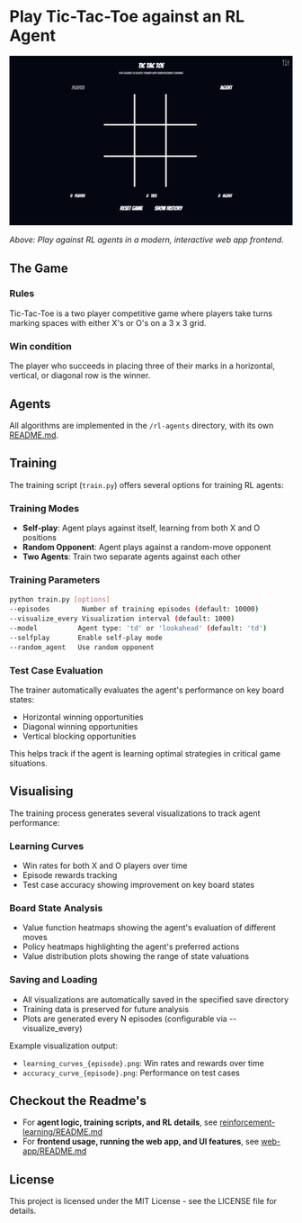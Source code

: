 # Play Tic-Tac-Toe against an RL Agent

![Web App Screenshot](web-app/static/Web-App.png)

*Above: Play against RL agents in a modern, interactive web app frontend.*

## The Game


### Rules
Tic-Tac-Toe is a two player competitive game where players take turns marking spaces with either X's or O's on a 3 x 3 grid. 

### Win condition
The player who succeeds in placing three of their marks in a horizontal, vertical, or diagonal row is the winner.

## Agents
All algorithms are implemented in the `/rl-agents` directory, with its own [README.md](rl-agents/README.md). 

## Training

The training script (`train.py`) offers several options for training RL agents:

### Training Modes
* **Self-play**: Agent plays against itself, learning from both X and O positions
* **Random Opponent**: Agent plays against a random-move opponent
* **Two Agents**: Train two separate agents against each other

### Training Parameters
```bash
python train.py [options]
--episodes        Number of training episodes (default: 10000)
--visualize_every Visualization interval (default: 1000)
--model          Agent type: 'td' or 'lookahead' (default: 'td')
--selfplay       Enable self-play mode
--random_agent   Use random opponent
```

### Test Case Evaluation
The trainer automatically evaluates the agent's performance on key board states:
* Horizontal winning opportunities
* Diagonal winning opportunities
* Vertical blocking opportunities

This helps track if the agent is learning optimal strategies in critical game situations.

## Visualising

The training process generates several visualizations to track agent performance:

### Learning Curves
* Win rates for both X and O players over time
* Episode rewards tracking
* Test case accuracy showing improvement on key board states

### Board State Analysis
* Value function heatmaps showing the agent's evaluation of different moves
* Policy heatmaps highlighting the agent's preferred actions
* Value distribution plots showing the range of state valuations

### Saving and Loading
* All visualizations are automatically saved in the specified save directory
* Training data is preserved for future analysis
* Plots are generated every N episodes (configurable via --visualize_every)

Example visualization output:
* `learning_curves_{episode}.png`: Win rates and rewards over time
* `accuracy_curve_{episode}.png`: Performance on test cases

## Checkout the Readme's

- For **agent logic, training scripts, and RL details**, see [reinforcement-learning/README.md](reinforcement-learning/README.md)
- For **frontend usage, running the web app, and UI features**, see [web-app/README.md](web-app/README.md)


## License
This project is licensed under the MIT License - see the LICENSE file for details.